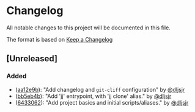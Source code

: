 # Changelog

All notable changes to this project will be documented in this file.

The format is based on [Keep a Changelog](https://keepachangelog.com/en/1.0.0/)

## [Unreleased]

### Added

- ([aa12e9b](https://github.com/dljsjr/gh-contrib/commit/aa12e9b22c8fb69872d5447683a3fc424301c619)):
  "Add changelog and `git-cliff` configuration" by [@dljsjr](https://github.com/dljsjr)
- ([bb5eb4b](https://github.com/dljsjr/gh-contrib/commit/bb5eb4b0bd4a1ab4dd53a12cb76a9bde9a6ed876)):
  "Add 'jj' entrypoint, with 'jj clone' alias." by [@dljsjr](https://github.com/dljsjr)
- ([6433062](https://github.com/dljsjr/gh-contrib/commit/64330622e3edb88d14cfcf8cc1465a31c3d9a707)):
  "Add project basics and initial scripts/aliases." by [@dljsjr](https://github.com/dljsjr)

